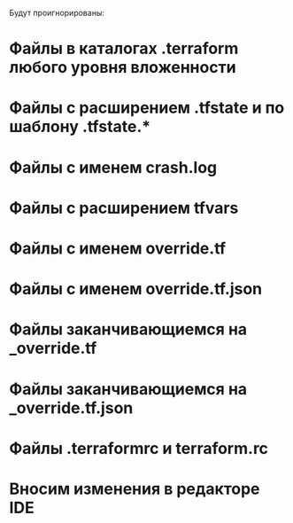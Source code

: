 Будут проигнорированы:
# Файлы в каталогах .terraform любого уровня вложенности
# Файлы с расширением .tfstate и по шаблону .tfstate.*
# Файлы с именем crash.log
# Файлы с расширением tfvars
# Файлы с именем override.tf
# Файлы с именем override.tf.json
# Файлы заканчивающиемся на _override.tf
# Файлы заканчивающиемся на _override.tf.json
# Файлы .terraformrc и terraform.rc
# Вносим изменения в редакторе IDE
